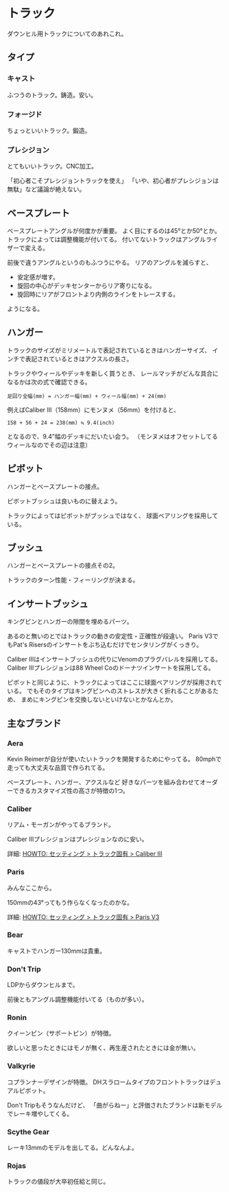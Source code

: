 # トラック

ダウンヒル用トラックについてのあれこれ。

## タイプ

### キャスト

ふつうのトラック。鋳造。安い。

### フォージド

ちょっといいトラック。鍛造。

### プレシジョン

とてもいいトラック。CNC加工。

「初心者こそプレシジョントラックを使え」
「いや、初心者がプレシジョンは無駄」など議論が絶えない。

## ベースプレート

ベースプレートアングルが何度かが重要。
よく目にするのは45°とか50°とか。
トラックによっては調整機能が付いてる。
付いてないトラックはアングルライザーで変える。

前後で違うアングルというのもふつうにやる。
リアのアングルを減らすと、

- 安定感が増す。
- 旋回の中心がデッキセンターからリア寄りになる。
- 旋回時にリアがフロントより内側のラインをトレースする。

ようになる。

## ハンガー

トラックのサイズがミリメートルで表記されているときはハンガーサイズ、
インチで表記されているときはアクスルの長さ。

トラックやウィールやデッキを新しく買うとき、
レールマッチがどんな具合になるかは次の式で確認できる。

```
足回り全幅(mm) = ハンガー幅(mm) + ウィール幅(mm) + 24(mm)
```

例えばCaliber III（158mm）にモンヌメ（56mm）を付けると、

```
158 + 56 + 24 = 238(mm) ≒ 9.4(inch)
```

となるので、9.4"幅のデッキにだいたい会う。
（モンヌメはオフセットしてるウィールなのでその辺は注意）

## ピボット

ハンガーとベースプレートの接点。

ピボットブッシュは良いものに替えよう。

トラックによってはピボットがブッシュではなく、
球面ベアリングを採用している。

## ブッシュ

ハンガーとベースプレートの接点その2。

トラックのターン性能・フィーリングが決まる。

## インサートブッシュ

キングピンとハンガーの隙間を埋めるパーツ。

あるのと無いのとではトラックの動きの安定性・正確性が段違い。
Paris V3でもPat's Risersのインサートをぶち込むだけでセンタリングがくっきり。

Caliber IIIはインサートブッシュの代りにVenomのプラグバレルを採用してる。
Caliber IIIプレシジョンは88 Wheel Coのドーナツインサートを採用してる。

ピボットと同じように、トラックによってはここに球面ベアリングが採用されている。
でもそのタイプはキングピンへのストレスが大きく折れることがあるため、
まめにキングピンを交換しないといけないとかなんとか。

## 主なブランド

### Aera

Kevin Reimerが自分が使いたいトラックを開発するためにやってる。
80mphで走っても大丈夫な品質で作られてる。

ベースプレート、ハンガー、アクスルなど
好きなパーツを組み合わせてオーダーできるカスタマイズ性の高さが特徴の1つ。

### Caliber

リアム・モーガンがやってるブランド。

Caliber IIIプレシジョンはプレシジョンなのに安い。

詳細: [HOWTO: セッティング > トラック固有 > Caliber III](/howtos/settings.md#caliber-iii)

### Paris

みんなここから。

150mmの43°ってもう作らなくなったのかな。

詳細: [HOWTO: セッティング > トラック固有 > Paris V3](/howtos/settings.md#paris-v3)

### Bear

キャストでハンガー130mmは貴重。

### Don't Trip

LDPからダウンヒルまで。

前後ともアングル調整機能付いてる（ものが多い）。

### Ronin

クイーンピン（サポートピン）が特徴。

欲しいと思ったときにはモノが無く、再生産されたときには金が無い。

### Valkyrie

コプランナーデザインが特徴。
DHスラロームタイプのフロントトラックはデュアルピボット。

Don't Tripもそうなんだけど、
「曲がらねー」と評価されたブランドは新モデルでレーキ増やしてくる。

### Scythe Gear

レーキ13mmのモデルを出してる。どんなんよ。

### Rojas

トラックの値段が大卒初任給と同じ。
